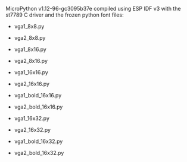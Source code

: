 MicroPython v1.12-96-gc3095b37e compiled using ESP IDF v3
with the st7789 C driver and the frozen python font files:

- vga1_8x8.py
- vga2_8x8.py

- vga1_8x16.py
- vga2_8x16.py

- vga1_16x16.py
- vga2_16x16.py

- vga1_bold_16x16.py
- vga2_bold_16x16.py

- vga1_16x32.py
- vga2_16x32.py

- vga1_bold_16x32.py
- vga2_bold_16x32.py
